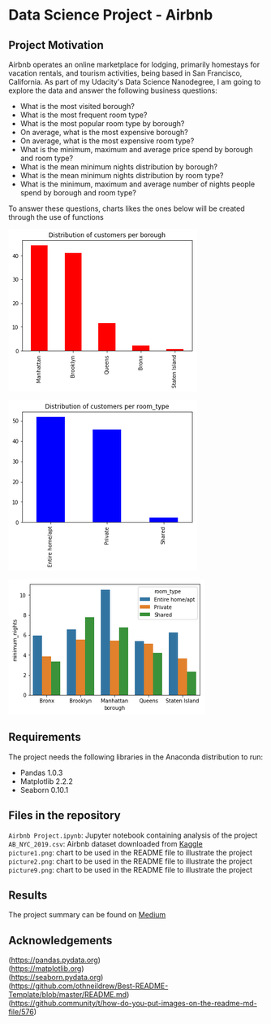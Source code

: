 # Data Science Project - Airbnb

## Project Motivation

Airbnb operates an online marketplace for lodging, primarily homestays for vacation rentals, and tourism activities, being based in San Francisco, California. As part of my Udacity's Data Science Nanodegree, I am going to explore the data and answer the following business questions:

- What is the most visited borough?
- What is the most frequent room type?
- What is the most popular room type by borough?
- On average, what is the most expensive borough?
- On average, what is the most expensive room type?
- What is the minimum, maximum and average price spend by borough and room type?
- What is the mean minimum nights distribution by borough? 
- What is the mean minimum nights distribution by room type?
- What is the minimum, maximum and average number of nights people spend by borough and room type?

To answer these questions, charts likes the ones below will be created through the use of functions

![Image](https://github.com/Ptoscanode/Airbnb-Project/blob/main/picture1.png)

![Image](https://github.com/Ptoscanode/Airbnb-Project/blob/main/picture2.png)

![Image](https://github.com/Ptoscanode/Airbnb-Project/blob/main/picture9.png)

## Requirements

The project needs the following libraries in the Anaconda distribution to run:

- Pandas 1.0.3
- Matplotlib 2.2.2
- Seaborn 0.10.1


## Files in the repository

```Airbnb Project.ipynb```: Jupyter notebook containing analysis of the project
<br/>
```AB_NYC_2019.csv```: Airbnb dataset downloaded from [Kaggle](https://www.kaggle.com/dgomonov/new-york-city-airbnb-open-data)
<br/>
```picture1.png```: chart to be used in the README file to illustrate the project
<br/>
```picture2.png```: chart to be used in the README file to illustrate the project
<br/>
```picture9.png```: chart to be used in the README file to illustrate the project

## Results

The project summary can be found on [Medium](https://paulo-toscano.medium.com/)


## Acknowledgements

(https://pandas.pydata.org)
<br/>
(https://matplotlib.org)
<br/>
(https://seaborn.pydata.org)
<br/>
(https://github.com/othneildrew/Best-README-Template/blob/master/README.md)
<br/>
(https://github.community/t/how-do-you-put-images-on-the-readme-md-file/576)
